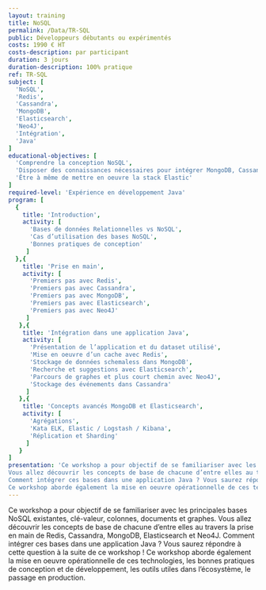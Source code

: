```yaml
---
layout: training
title: NoSQL
permalink: /Data/TR-SQL
public: Développeurs débutants ou expérimentés
costs: 1990 € HT
costs-description: par participant
duration: 3 jours
duration-description: 100% pratique
ref: TR-SQL
subject: [
  'NoSQL',
  'Redis',
  'Cassandra',
  'MongoDB',
  'Elasticsearch',
  'Neo4J',
  'Intégration',
  'Java'  
]
educational-objectives: [
  'Comprendre la conception NoSQL',
  'Disposer des connaissances nécessaires pour intégrer MongoDB, Cassandra, Redis, ElasticSearch et Neo4J dans une application Java',
  'Être à même de mettre en oeuvre la stack Elastic'
]
required-level: 'Expérience en développement Java'
program: [
  {
    title: 'Introduction',
    activity: [
      'Bases de données Relationnelles vs NoSQL',
      'Cas d’utilisation des bases NoSQL',
      'Bonnes pratiques de conception'
     ]
  },{
    title: 'Prise en main',
    activity: [
      'Premiers pas avec Redis',
      'Premiers pas avec Cassandra',
      'Premiers pas avec MongoDB',
      'Premiers pas avec Elasticsearch',
      'Premiers pas avec Neo4J'
     ]
   },{
    title: 'Intégration dans une application Java',
    activity: [
      'Présentation de l’application et du dataset utilisé',
      'Mise en oeuvre d’un cache avec Redis',
      'Stockage de données schemaless dans MongoDB',
      'Recherche et suggestions avec Elasticsearch',
      'Parcours de graphes et plus court chemin avec Neo4J',
      'Stockage des événements dans Cassandra'
     ]
   },{
    title: 'Concepts avancés MongoDB et Elasticsearch',
    activity: [
      'Agrégations',
      'Kata ELK, Elastic / Logstash / Kibana',
      'Réplication et Sharding'
     ]
   }
]
presentation: 'Ce workshop a pour objectif de se familiariser avec les principales bases NoSQL existantes, clé-valeur, colonnes, documents et graphes.
Vous allez découvrir les concepts de base de chacune d’entre elles au travers la prise en main de Redis, Cassandra, MongoDB, Elasticsearch et Neo4J.
Comment intégrer ces bases dans une application Java ? Vous saurez répondre à cette question à la suite de ce workshop !
Ce workshop aborde également la mise en oeuvre opérationnelle de ces technologies, les bonnes pratiques de conception et de développement, les outils utiles dans l’écosystème, le passage en production.'
---
```


Ce workshop a pour objectif de se familiariser avec les principales bases NoSQL existantes, clé-valeur, colonnes, documents et graphes.
Vous allez découvrir les concepts de base de chacune d’entre elles au travers la prise en main de Redis, Cassandra, MongoDB, Elasticsearch et Neo4J.
Comment intégrer ces bases dans une application Java ? Vous saurez répondre à cette question à la suite de ce workshop !
Ce workshop aborde également la mise en oeuvre opérationnelle de ces technologies, les bonnes pratiques de conception et de développement, les outils utiles dans l’écosystème, le passage en production.  
